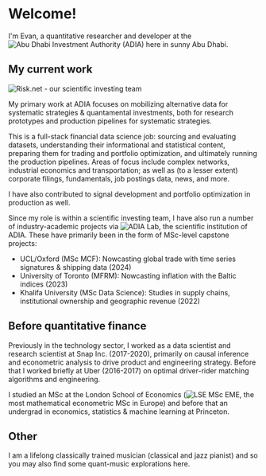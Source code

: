 # Welcome!

I'm Evan, a quantitative researcher and developer at the ![Abu Dhabi Investment Authority (ADIA)](https://www.adia.ae/) here in sunny Abu Dhabi.

## My current work

![Risk.net - our scientific investing team](https://www.risk.net/investing/quant-investing/7929061/adia-wealth-fund-is-building-supergroup-of-quant-investing)

My primary work at ADIA focuses on mobilizing alternative data for systematic strategies & quantamental investments, both for research prototypes and production pipelines for systematic strategies.

This is a full-stack financial data science job: sourcing and evaluating datasets, understanding their informational and statistical content, preparing them for trading and portfolio optimization, and ultimately running the production pipelines. Areas of focus include complex networks, industrial economics and transportation; as well as (to a lesser extent) corporate filings, fundamentals, job postings data, news, and more.

I have also contributed to signal development and portfolio optimization in production as well.

Since my role is within a scientific investing team, I have also run a number of industry-academic projects via ![ADIA Lab](https://www.adialab.ae/), the scientific institution of ADIA. These have primarily been in the form of MSc-level capstone projects:

- UCL/Oxford (MSc MCF): Nowcasting global trade with time series signatures & shipping data (2024)
- University of Toronto (MFRM): Nowcasting inflation with the Baltic indices (2023)
- Khalifa University (MSc Data Science): Studies in supply chains, institutional ownership and geographic revenue (2022)

## Before quantitative finance

Previously in the technology sector, I worked as a data scientist and research scientist at Snap Inc. (2017-2020), primarily on causal inference and econometric analysis to drive product and engineering strategy. Before that I worked briefly at Uber (2016-2017) on optimal driver-rider matching algorithms and engineering.

I studied an MSc at the London School of Economics (![LSE MSc EME](https://www.lse.ac.uk/study-at-lse/Graduate/degree-programmes-2024/MSc-Econometrics-and-Mathematical-Economics), the most mathematical econometric MSc in Europe) and before that an undergrad in economics, statistics & machine learning at Princeton.

## Other

I am a lifelong classically trained musician (classical and jazz pianist) and so you may also find some quant-music explorations here.
